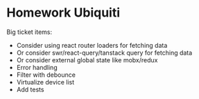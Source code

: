 # Homework Ubiquiti

Big ticket items:
- Consider using react router loaders for fetching data
- Or consider swr/react-query/tanstack query for fetching data
- Or consider external global state like mobx/redux
- Error handling
- Filter with debounce
- Virtualize device list
- Add tests
